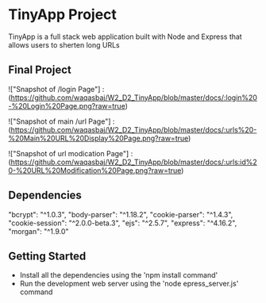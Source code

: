 # TinyApp Project

TinyApp is a full stack web application built with Node and Express that allows users to sherten long URLs

## Final Project

!["Snapshot of /login Page"] : (https://github.com/waqasbaj/W2_D2_TinyApp/blob/master/docs/:login%20-%20Login%20Page.png?raw=true)


!["Snapshot of main /url Page"] : (https://github.com/waqasbaj/W2_D2_TinyApp/blob/master/docs/:urls%20-%20Main%20URL%20Display%20Page.png?raw=true)

!["Snapshot of url modication Page"] : (https://github.com/waqasbaj/W2_D2_TinyApp/blob/master/docs/:urls:id%20-%20URL%20Modification%20Page.png?raw=true)


## Dependencies

"bcrypt": "^1.0.3",
"body-parser": "^1.18.2",
"cookie-parser": "^1.4.3",
"cookie-session": "^2.0.0-beta.3",
"ejs": "^2.5.7",
"express": "^4.16.2",
"morgan": "^1.9.0"

## Getting Started

- Install all the dependencies using the 'npm install command'
- Run the development web server using the 'node epress_server.js' command